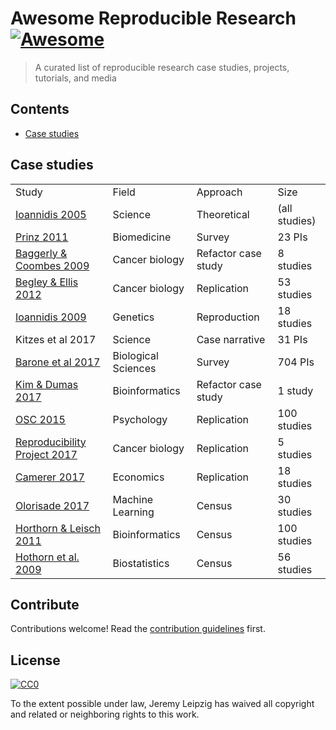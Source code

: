 # Awesome Reproducible Research [![Awesome](https://cdn.rawgit.com/sindresorhus/awesome/d7305f38d29fed78fa85652e3a63e154dd8e8829/media/badge.svg)](https://github.com/sindresorhus/awesome)

> A curated list of reproducible research case studies, projects, tutorials, and media


## Contents

- [Case studies](#section)


## Case studies
<table>
  <tr>
   <td>Study
   </td>
   <td>Field
   </td>
   <td>Approach
   </td>
   <td>Size
   </td>
  </tr>
  <tr>
   <td><a href="https://www.ncbi.nlm.nih.gov/pubmed/16060722">Ioannidis 2005</a>
   </td>
   <td>Science
   </td>
   <td>Theoretical
   </td>
   <td>(all studies)
   </td>
  </tr>
  <tr>
   <td><a href="http://www.nature.com/nrd/journal/v10/n9/full/nrd3439-c1.html">Prinz 2011</a>
   </td>
   <td>Biomedicine
   </td>
   <td>Survey
   </td>
   <td>23 PIs
   </td>
  </tr>
  <tr>
   <td><a href="https://arxiv.org/pdf/1010.1092.pdf">Baggerly & Coombes 2009</a>
   </td>
   <td>Cancer biology
   </td>
   <td>Refactor case study
   </td>
   <td>8 studies
   </td>
  </tr>
  <tr>
   <td><a href="https://www.nature.com/nature/journal/v483/n7391/full/483531a.html">Begley & Ellis 2012</a>
   </td>
   <td>Cancer biology
   </td>
   <td>Replication
   </td>
   <td>53 studies
   </td>
  </tr>
  <tr>
   <td><a href="https://www.nature.com/articles/ng.295">Ioannidis 2009</a>
   </td>
   <td>Genetics
   </td>
   <td>Reproduction
   </td>
   <td>18 studies
   </td>
  </tr>
  <tr>
   <td>Kitzes et al 2017
   </td>
   <td>Science
   </td>
   <td>Case narrative
   </td>
   <td>31 PIs
   </td>
  </tr>
  <tr>
   <td><a href="http://journals.plos.org/ploscompbiol/article?id=10.1371/journal.pcbi.1005755">Barone et al 2017</a>
   </td>
   <td>Biological Sciences
   </td>
   <td>Survey
   </td>
   <td>704 PIs
   </td>
  </tr>
  <tr>
   <td><a href="https://www.biorxiv.org/content/biorxiv/early/2017/10/31/143503.full.pdf?%3Fcollection=">Kim & Dumas 2017</a>
   </td>
   <td>Bioinformatics
   </td>
   <td>Refactor case study
   </td>
   <td>1 study
   </td>
  </tr>
  <tr>
   <td><a href="http://science.sciencemag.org/content/349/6251/aac4716">OSC 2015</a>
   </td>
   <td>Psychology
   </td>
   <td>Replication
   </td>
   <td>100 studies
   </td>
  </tr>
  <tr>
   <td><a href="https://elifesciences.org/articles/23383#abstract">Reproducibility Project 2017</a>
   </td>
   <td>Cancer biology
   </td>
   <td>Replication
   </td>
   <td>5 studies
   </td>
  </tr>
  <tr>
   <td><a href="http://science.sciencemag.org/content/351/6280/1433">Camerer 2017</a>
   </td>
   <td>Economics
   </td>
   <td>Replication
   </td>
   <td>18 studies
   </td>
  </tr>
  <tr>
   <td><a href="https://openreview.net/pdf?id=By4l2PbQ-">Olorisade 2017</a>
   </td>
   <td>Machine Learning
   </td>
   <td>Census
   </td>
   <td>30 studies
   </td>
  </tr>
  <tr>
   <td><a href="https://academic.oup.com/bib/article/12/3/288/258098/Case-studies-in-reproducibility">Horthorn & Leisch 2011</a>
   </td>
   <td>Bioinformatics
   </td>
   <td>Census
   </td>
   <td>100 studies
   </td>
  </tr>
  <tr>
   <td><a href="http://onlinelibrary.wiley.com/doi/10.1002/bimj.200900154/full">Hothorn et al. 2009</a>
   </td>
   <td>Biostatistics
   </td>
   <td>Census
   </td>
   <td>56 studies
   </td>
  </tr>
</table>

## Contribute

Contributions welcome! Read the [contribution guidelines](contributing.md) first.


## License

[![CC0](http://mirrors.creativecommons.org/presskit/buttons/88x31/svg/cc-zero.svg)](http://creativecommons.org/publicdomain/zero/1.0)

To the extent possible under law, Jeremy Leipzig has waived all copyright and
related or neighboring rights to this work.
